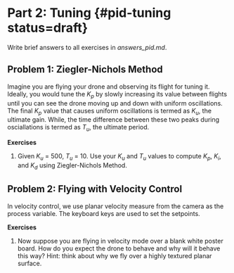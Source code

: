 # Part 2: Tuning {#pid-tuning status=draft}

Write brief answers to all exercises in <i>answers_pid.md</i>.
  
## Problem 1: Ziegler-Nichols Method
Imagine you are flying your drone and observing its flight for tuning it. Ideally, you would tune the $K_p$ by slowly increasing its value between flights until you can see the drone moving up and down with uniform oscillations. The final $K_p$ value that causes uniform oscillations is termed as $K_u$, the ultimate gain. While, the time difference between these two peaks during osciallations is termed as $T_u$, the ultimate period.
  
  **Exercises** 
   1. Given $K_u$ = 500, $T_u$ = 10. Use your $K_u$ and $T_u$ values to compute $K_p$, $K_i$, and $K_d$ using Ziegler-Nichols Method. 
   

## Problem 2: Flying with Velocity Control 
In velocity control, we use planar velocity measure from the camera as the process variable. The keyboard keys are used to set the setpoints.

  **Exercises** 
  1. Now suppose you are flying in velocity mode over a blank white poster board. How do you expect the drone to behave and why will it behave this way? Hint: think about why we fly over a highly textured planar surface.
